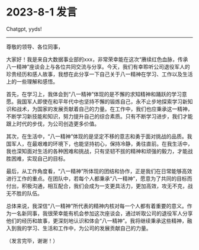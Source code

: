 # 2023-8-1 发言

Chatgpt, yyds!

___

尊敬的领导、各位同事，

大家好！我是来自大数据事业部的xxx，非常荣幸能在这次“赓续红色血脉，传承八一精神”座谈会上与各位共同交流与分享。今天，我们有幸聆听公司退役军人的珍贵经历和感人故事，我想在此分享一下自己关于八一精神在学习、工作以及生活上的一些理解和感悟。

首先，在学习上，我体会到“八一精神”体现的是不懈的求知精神和踊跃的学习意愿。我国军人即使在和平年代中也坚持不懈的锻炼自己，永不止步地探索学习新知识和战术，为国家的发展贡献着自己的力量。在工作中，我们也应秉承这一精神，不断学习新技能和知识，努力提升自己的综合素质。只有不断学习进步，我们才能跟上时代的步伐，为公司创造更多价值。

其次，在生活中，“八一精神”体现的是坚定不移的意志和勇于面对挑战的品质。我国军人，在最艰难的环境下，也能坚持初心，保持冷静，勇往直前。在我生活中，我也深知面对生活的各种困难和挑战，只有坚韧不拔的精神和顽强的毅力，才能战胜困难，实现自己的目标。

最后，从工作角度看，“八一精神”所体现的团结和协作，正是我们在日常能够高效进行工作的重点。在团队中，若每个人都秉承“八一精神”，愿意为了共同的目标而付出，积极沟通，相互配合，我们会成为一支更具活力，更加高效，攻无不克，战无不胜的队伍。

总体来说，我深信“八一精神”所代表的精神内核对每一个人都有着重要的意义。作为一名新同事，我很荣幸能有机会参加这次座谈会，通过听取公司的退役军人分享他们的经历和故事，更深刻地认识和体会“八一精神”。我将继续秉承这些精神，融入到我的学习、生活和工作中，为公司的发展贡献自己的力量。

（发言完毕，谢谢！）